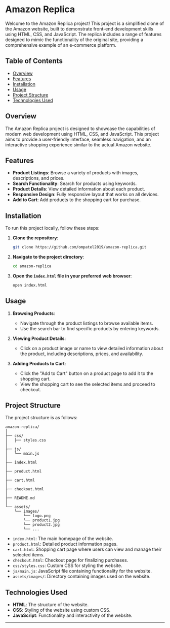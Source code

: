 # Amazon Replica

Welcome to the Amazon Replica project! This project is a simplified clone of the Amazon website, built to demonstrate front-end development skills using HTML, CSS, and JavaScript. The replica includes a range of features designed to mimic the functionality of the original site, providing a comprehensive example of an e-commerce platform.

## Table of Contents

- [Overview](#overview)
- [Features](#features)
- [Installation](#installation)
- [Usage](#usage)
- [Project Structure](#project-structure)
- [Technologies Used](#technologies-used)

## Overview

The Amazon Replica project is designed to showcase the capabilities of modern web development using HTML, CSS, and JavaScript. This project aims to provide a user-friendly interface, seamless navigation, and an interactive shopping experience similar to the actual Amazon website.

## Features

- **Product Listings**: Browse a variety of products with images, descriptions, and prices.
- **Search Functionality**: Search for products using keywords.
- **Product Details**: View detailed information about each product.
- **Responsive Design**: Fully responsive layout that works on all devices.
- **Add to Cart**: Add products to the shopping cart for purchase.

## Installation

To run this project locally, follow these steps:

1. **Clone the repository**:
   ```bash
   git clone https://github.com/ompatel2019/amazon-replica.git
   ```

2. **Navigate to the project directory**:
   ```bash
   cd amazon-replica
   ```

3. **Open the `index.html` file in your preferred web browser**:
   ```bash
   open index.html
   ```

## Usage

1. **Browsing Products**:
   - Navigate through the product listings to browse available items.
   - Use the search bar to find specific products by entering keywords.

2. **Viewing Product Details**:
   - Click on a product image or name to view detailed information about the product, including descriptions, prices, and availability.

3. **Adding Products to Cart**:
   - Click the "Add to Cart" button on a product page to add it to the shopping cart.
   - View the shopping cart to see the selected items and proceed to checkout.

## Project Structure

The project structure is as follows:

```
amazon-replica/
│
├── css/
│   ├── styles.css
│
├── js/
│   └── main.js
│
├── index.html
│
├── product.html
│
├── cart.html
│
├── checkout.html
│
├── README.md
│
└── assets/
    └── images/
        └── logo.png
        └── product1.jpg
        └── product2.jpg
        └── ...
```

- `index.html`: The main homepage of the website.
- `product.html`: Detailed product information pages.
- `cart.html`: Shopping cart page where users can view and manage their selected items.
- `checkout.html`: Checkout page for finalizing purchases.
- `css/styles.css`: Custom CSS for styling the website.
- `js/main.js`: JavaScript file containing functionality for the website.
- `assets/images/`: Directory containing images used on the website.

## Technologies Used

- **HTML**: The structure of the website.
- **CSS**: Styling of the website using custom CSS.
- **JavaScript**: Functionality and interactivity of the website.

---

